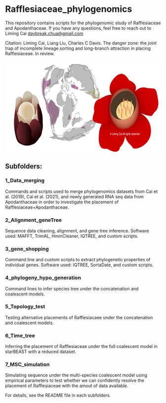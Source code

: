 # Rafflesiaceae_phylogenomics
This repository contains scripts for the phylogenomic study of Rafflesiaceae and Apodanthaceae. If you have any questions, feel free to reach out to Liming Cai daybreak.chua@gmail.com

Citation: Liming Cai, Liang Liu, Charles C Davis. The danger zone: the joint trap of incomplete lineage sorting and long-branch attraction in placing Rafflesiaceae. In review.

<img src="./raff_apo.png" alt="Gondwana distribution of Rafflesiaceae and Apodanthaceae" width="720" height ="297">

## Subfolders:

### 1_Data_merging

Commands and scripts used to merge phylogenomics datasets from Cai et al. (2019), Cai et al. (2021), and newly generated RNA seq data from Apodanthaceae in order to investigate the placement of Rafflesiaceae+Apodanthaceae.

### 2_Alignment_geneTree

Sequence data cleaning, alignment, and gene tree inference. Software used: MAFFT, TrimAL, HmmCleaner, IQTREE, and custom scripts.

### 3_gene_shopping

Command line and custom scripts to extract phylogenetic properties of individual genes. Software used: IQTREE, SortaDate, and custom scripts.

### 4_phylogeny_hypo_generation

Command lines to infer species tree under the concatenation and coalescent models.

### 5_Topology_test

Testing alternative placements of Rafflesiacaee under the concatenation and coalescent models.

### 6_Time_tree 

Inferring the placement of Rafflesiaceae under the full coalescent model in starBEAST with a reduced dataset.

### 7_MSC_simulation

Simulating sequence under the multi-species coalescent model using empirical parameters to test whether we can confidently resolve the placement of Rafflesiaceae with the amout of data available.

For details, see the README file in each subfolders.
